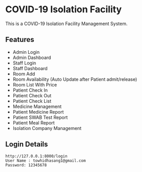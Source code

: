 # COVID-19 Isolation Facility
This is a COVID-19 Isolation Facility Management System.

## Features
 - Admin Login
 - Admin Dashboard
 - Staff Login
 - Staff Dashboard
 - Room Add
 - Room Availability (Auto Update after Patient admit/release)
 - Room List With Price
 - Patient Check In
 - Patient Check Out
 - Patient Check List
 - Medicine Management
 - Patient Medicine Report
 - Patient SWAB Test Report
 - Patient Meal Report
 - Isolation Company Management

## Login Details

    http://127.0.0.1:8000/login
    User Name : towhidhasang1@gmail.com
    Password: 12345678